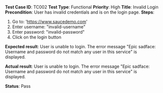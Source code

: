 **Test Case ID**: TC002
**Test Type**: Functional
**Priority**: High
**Title**: Invalid Login
**Precondition**: User has invalid credentials and is on the login page.
**Steps**:
1. Go to: 'https://www.saucedemo.com'
2. Enter username: "invalid-username"
3. Enter password: "invalid-password"
4. Click on the login button

**Expected result**:
User is unable to login. The error message "Epic sadface: Username and password do not match any user in this service" is displayed.

**Actual result**:
User is unable to login. The error message "Epic sadface: Username and password do not match any user in this service" is displayed.

**Status**: Pass